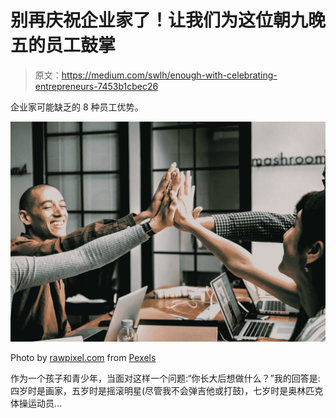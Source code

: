 # 别再庆祝企业家了！让我们为这位朝九晚五的员工鼓掌

> 原文：<https://medium.com/swlh/enough-with-celebrating-entrepreneurs-7453b1cbec26>

企业家可能缺乏的 8 种员工优势。

![](img/2da27b8c924260d296fbd160e8c9e0cd.png)

Photo by [rawpixel.com](https://www.pexels.com/@rawpixel?utm_content=attributionCopyText&utm_medium=referral&utm_source=pexels) from [Pexels](https://www.pexels.com/photo/achievement-adult-agreement-arms-1153213/?utm_content=attributionCopyText&utm_medium=referral&utm_source=pexels)

作为一个孩子和青少年，当面对这样一个问题:“你长大后想做什么？”我的回答是:四岁时是画家，五岁时是摇滚明星(尽管我不会弹吉他或打鼓)，七岁时是奥林匹克体操运动员…